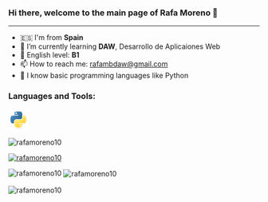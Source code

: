 ### Hi there, welcome to the main page of **Rafa Moreno** 👋
---
- 🇪🇸 I'm from **Spain**
- 🌱 I’m currently learning **DAW**, Desarrollo de Aplicaiones Web
- 💬 English level: **B1**
- 📫 How to reach me: rafambdaw@gmail.com
- 👾 I know basic programming languages like Python
<h3 align="left">Languages and Tools:</h3>
<p align="left"> <a href="https://www.python.org" target="_blank" rel="noreferrer"> <img src="https://raw.githubusercontent.com/devicons/devicon/master/icons/python/python-original.svg" alt="python" width="40" height="40"/> </a> </p>
<p align="left"> <img src="https://komarev.com/ghpvc/?username=rafamoreno10&label=Profile%20views&color=0e75b6&style=flat" alt="rafamoreno10" /> </p>

<p align="left"> <a href="https://github.com/ryo-ma/github-profile-trophy"><img src="https://github-profile-trophy.vercel.app/?username=rafamoreno10" alt="rafamoreno10" /></a> </p>


<p><img align="left" src="https://github-readme-stats.vercel.app/api/top-langs?username=rafamoreno10&show_icons=true&locale=en&layout=compact" alt="rafamoreno10" /></p>

<p>&nbsp;<img align="center" src="https://github-readme-stats.vercel.app/api?username=rafamoreno10&show_icons=true&locale=en" alt="rafamoreno10" /></p>

<p><img align="center" src="https://github-readme-streak-stats.herokuapp.com/?user=rafamoreno10&" alt="rafamoreno10" /></p>


<!--
**RafaMoreno10/RafaMoreno10** is a ✨ _special_ ✨ repository because its `README.md` (this file) appears on your GitHub profile.

Here are some ideas to get you started:

- 🔭 I’m currently working on ...
- 🌱 I’m currently learning ...
- 👯 I’m looking to collaborate on ...
- 🤔 I’m looking for help with ...
- 💬 Ask me about ...
- 📫 How to reach me: ...
- 😄 Pronouns: ...
- ⚡ Fun fact: ...
-->
